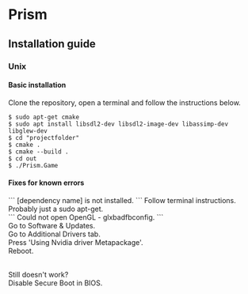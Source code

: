 <h1>Prism</h1>

<h2>Installation guide</h2>
<h3>Unix</h3>
<h4>Basic installation</h4>
<p>

Clone the repository, open a terminal and follow the instructions below.
```terminal
$ sudo apt-get cmake
$ sudo apt install libsdl2-dev libsdl2-image-dev libassimp-dev libglew-dev 
$ cd "projectfolder" 
$ cmake .
$ cmake --build .
$ cd out
$ ./Prism.Game
```
</p>
<h4>Fixes for known errors</h4>
<p>
```
[dependency name] is not installed.
```
Follow terminal instructions. Probably just a sudo apt-get.
<br>
```
Could not open OpenGL - glxbadfbconfig.
```
<br>Go to Software & Updates.
<br>Go to Additional Drivers tab.
<br>Press 'Using Nvidia driver Metapackage'.
<br>Reboot.

<br>Still doesn't work?
<br>Disable Secure Boot in BIOS.
</p>

